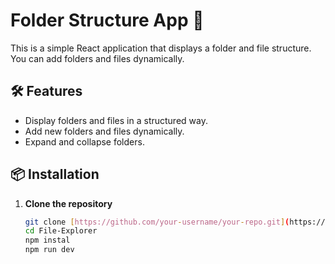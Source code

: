 # Folder Structure App 📂

This is a simple React application that displays a folder and file structure. You can add folders and files dynamically.

## 🛠 Features
- Display folders and files in a structured way.
- Add new folders and files dynamically.
- Expand and collapse folders.

## 📦 Installation  

1. **Clone the repository**  
   ```sh
   git clone [https://github.com/your-username/your-repo.git](https://github.com/praveen-16-16/File-Explorer.git)
   cd File-Explorer
   npm instal
   npm run dev
